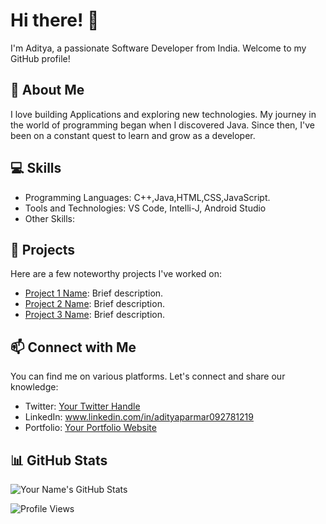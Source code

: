 <!-- Introduction -->
# Hi there! 👋
I'm Aditya, a passionate Software Developer from India. Welcome to my GitHub profile!

<!-- About Me -->
## 🌟 About Me
I love building Applications and exploring new technologies. My journey in the world of programming began when I discovered Java. Since then, I've been on a constant quest to learn and grow as a developer.

<!-- Skills -->
## 💻 Skills
- Programming Languages: C++,Java,HTML,CSS,JavaScript. 
- Tools and Technologies: VS Code, Intelli-J, Android Studio
- Other Skills: 

<!-- Projects -->
## 🚀 Projects
Here are a few noteworthy projects I've worked on:
- [Project 1 Name](Link): Brief description.
- [Project 2 Name](Link): Brief description.
- [Project 3 Name](Link): Brief description.

<!-- Connect with Me -->
## 📫 Connect with Me
You can find me on various platforms. Let's connect and share our knowledge:
- Twitter: [Your Twitter Handle](https://twitter.com/your-twitter-handle)
- LinkedIn: www.linkedin.com/in/adityaparmar092781219
- Portfolio: [Your Portfolio Website](https://your-portfolio-website.com)

<!-- Stats -->
## 📊 GitHub Stats
![Your Name's GitHub Stats](https://github-readme-stats.vercel.app/api?username=adi6504&show_icons=true&count_private=true&hide=contribs,issues&theme=radical)

<!-- Visitors -->
![Profile Views](https://komarev.com/ghpvc/?username=adi6504)

